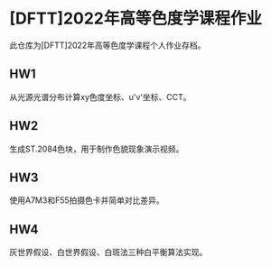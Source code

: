 # [DFTT]2022年高等色度学课程作业
此仓库为[DFTT]2022年高等色度学课程个人作业存档。
## HW1
从光源光谱分布计算xy色度坐标、u'v'坐标、CCT。
## HW2
生成ST.2084色块，用于制作色貌现象演示视频。
## HW3
使用A7M3和F55拍摄色卡并简单对比差异。
## HW4
灰世界假设、白世界假设、白斑法三种白平衡算法实现。
